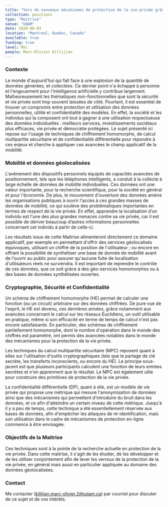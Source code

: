 ```yaml
---
title: "Vers de nouveaux mécanismes de protection de la vie-privée grâce au chiffrement homomorphe"
collection: positions
type: "Maitrise"
venue: "UQAM"
date: 2020-06-03
location: "Montreal, Quebec, Canada"
available: true
funding: true
level: MSc
people: Marc-Olivier Killijian
---
```


### Contexte

Le monde d'aujourd'hui qui fait face à une explosion de la quantité de données générées, et *collectées*. Ce dernier point n'a échappé à personne et l'engouement pour l'intelligence artificielle y contribue largement. Malheureusement les thématiques non-fonctionnelles que sont la sécurité et vie privée sont trop souvent laissées de côté. Pourtant, il est essentiel de trouver un compromis entre protection et utilisation des données personnelles, utilité et confidentialité des modèles. En effet, la société et les individus qui la composent ont tout à gagner à une utilisation respectueuse des données individuelles : meilleurs services, investissements sociétaux plus efficaces, vie privée et démocratie protégées. Le sujet présenté ici repose sur l'usage de techniques de chiffrement homomorphe, de calcul multipartite sécuritaire et de confidentialité différentielle pour répondre à ces enjeux et cherche à appliquer ces avancées le champ applicatif de la mobilité.

### Mobilité et données géolocalisées

L'avènement des dispositifs personnels équipés de capacités avancées de positionnement, tels que les téléphones intelligents, a conduit à la collecte à large échelle de données de mobilité individuelles. Ces données ont une valeur importante, pour la recherche scientifique, pour la société en général et pour l'économie. De plus, le mouvement d'ouverture des données amène les organisations publiques à ouvrir l'accès à ces grandes masses de données de mobilité, ce qui soulève des problématiques importantes en termes de respect de la vie privée. En effet, apprendre la localisation d’un individu est l'une des plus grandes menaces contre sa vie privée, car il est possible de dériver beaucoup d’autres informations personnelles concernant cet individu à partir de celle-ci.
 
Les résultats issus de cette Maitrise alimenteront directement ce domaine applicatif, par exemple en permettant d'offrir des services géolocalisés équivoques, utilisant un chiffré de la position de l'utilisateur ; ou encore en offrant la possibilité de synthétiser une base de donnée de mobilité avant de l'ouvrir au public pour assurer qu'aucune fuite de localisation d'utilisateurs réels ne surviendra. Il est important de reprendre le contrôle de ces données, que ce soit grâce à des géo-services homomorphes ou à des bases de données synthétisées ouvertes.

### Cryptographie, Sécurité et Confidentialité

Un schéma de chiffrement homomorphe (HE) permet de calculer une fonction (ou un circuit) arbitraire sur des données chiffrées. De pure vue de l'esprit, le HE est devenu, ces dernières années, grâce notamment aux avancées concernant le calcul sur les réseaux Euclidiens, un outil utilisable en pratique, même si son efficacité en terme de temps de calcul n'est pas encore satisfaisante. En particulier, des schémas de chiffrement partiellement homomorphe, dont le nombre d'opération dans le monde des chiffrés est paramétré, ont permis des avancées notables dans le monde des mécanismes pour la protection de la vie privée.

Les techniques du calcul multipartite sécuritaire (MPC) reposent quant à elles sur l'utilisation d'outils cryptographiques (tels que le partage de clé secrète, les transferts inconscients, ou encore du HE). Le principe sous-jacent est que plusieurs participants calculent une fonction de leurs entrées secrètes et n'en apprennent que le résultat. Le MPC est également utile pour construire des primitives de protection de la vie privée.

La confidentialité différentielle (DP), quant à elle, est un modèle de vie privée qui propose une métrique qui mesure l'anonymisation de données ainsi que des mécanismes qui permettent d'introduire du bruit dans les données, et ce afin d'atteindre un certain niveau de cette métrique. Jusqu'à il y a peu de temps, cette technique a été essentiellement réservée aux bases de données, afin d'empêcher les attaques de ré-identification, mais son utilisation dans le cadre de mécanismes de protection en-ligne commence à être envisagée.

### Objectifs de la Maitrise

Ces techniques sont à la pointe de la recherche actuelle en protection de la vie privée. Dans cette maitrise, il s'agit de les étudier, de les développer et de les utiliser conjointement afin de lever les verrous de la protection de la vie privée, en général mais aussi en particulier appliquée au domaine des données géolocalisées.

### Contact

Me contacter ([killijian.marc-olivier.2@uqam.ca](killijian.marc-olivier.2@uqam.ca)) par courriel pour discuter de ce sujet et de vos intérêts.
